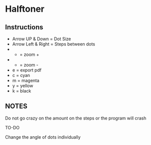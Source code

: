 # Halftoner

## Instructions

 - Arrow UP & Down = Dot Size
 - Arrow Left & Right = Steps between dots
 - + = zoom +
 - - = zoom - 
 - e = export pdf
 - c = cyan
 - m = magenta
 - y = yellow
 - k = black
 
 
 ## NOTES
 
 Do not go crazy on the amount on the steps or the program will crash
 
 TO-DO
 
 Change the angle of dots individually



